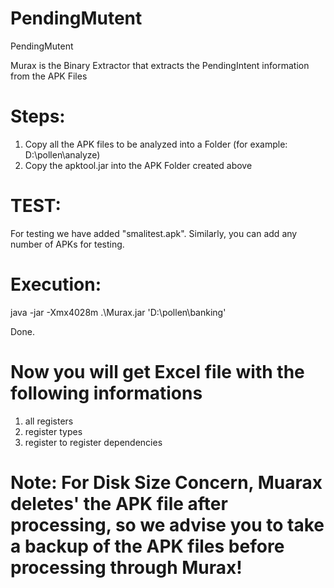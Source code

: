 # PendingMutent
PendingMutent

Murax is the Binary Extractor that extracts the PendingIntent information from the APK Files

# Steps:

  1)  Copy all the APK files to be analyzed into a Folder (for example: D:\pollen\analyze)
  2)  Copy the apktool.jar into the APK Folder created above 

# TEST:
For testing we have added "smalitest.apk". 
Similarly, you can add any number of APKs for testing.

# Execution:

java -jar -Xmx4028m .\Murax.jar 'D:\pollen\banking'

Done.

# Now you will get Excel file with the following informations
  1) all registers
  2) register types
  3) register to register dependencies

# Note: For Disk Size Concern, Muarax deletes' the APK file after processing, so we advise you to take a backup of the APK files before processing through Murax!
